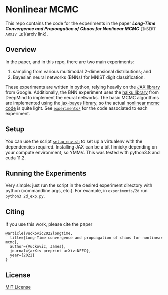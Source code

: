# Nonlinear MCMC
This repo contains the code for the experiments in the paper ***Long-Time Convergence and Propoagation of Chaos for Nonlinear MCMC*** [`INSERT ARXIV ID`](arxiv link). 

## Overview
In the paper, and in this repo, there are two main experiments: 
1. sampling from various multimodal 2-dimensional distributions; and 
2. Bayesian neural networks (BNNs) for MNIST digit classification. 

These experiments are written in python, relying heavily on the [JAX library](https://github.com/google/jax) from Google. Additionally, the BNN experiment uses the [haiku library](https://github.com/deepmind/dm-haiku) from DeepMind to implement the neural networks. The basic MCMC algorithms are implemented using the [jax-bayes library](https://github.com/jamesvuc/jax-bayes), so the actual [nonlinear mcmc code](./experiments/nonlin_mcmc_fns.py) is quite light. See [`experiments/`](./experiments) for the code associated to each experiment.

## Setup
You can use the script [`setup_env.sh`](./setup_env.sh) to set up a virtualenv with the dependencies required. Installing JAX can be a bit finnicky depending on your compute environment, so YMMV. This was tested with python3.8 and cuda 11.2.

## Running the Experiments
Very simple: just run the script in the desired experiment directory with python (commandline args, etc.). For example, in `experiments/2d` run `python3 2d_exp.py`.

## Citing
If you use this work, please cite the paper
```
@article{vuckovic2022longtime,
  title={Long-Time convergence and propoagation of chaos for nonlinear mcmc},
  author={Vuckovic, James},
  journal={arXiv preprint arXiv:NEED},
  year={2022}
}
```

## License
[MIT License](./LICENSE)